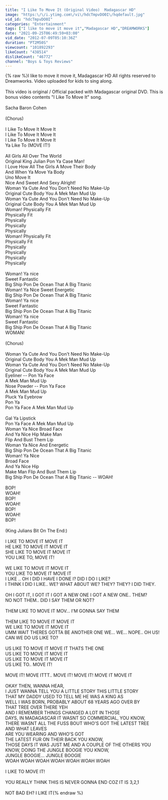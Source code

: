 ```yaml
---
title: "I Like To Move It (Original Video)  Madagascar HD"
image: "https:\/\/i.ytimg.com\/vi\/hdcTmpvDO0I\/hqdefault.jpg"
vid_id: "hdcTmpvDO0I"
categories: "Entertainment"
tags: ["I like to move it move it","Madagascar HD","DREAMWORKS"]
date: "2021-09-25T06:49:59+03:00"
vid_date: "2012-07-09T05:10:36Z"
duration: "PT2M50S"
viewcount: "101892293"
likeCount: "438514"
dislikeCount: "46772"
channel: "Boys & Toys Reviews"
---
```

{% raw %}I like to move it move it, Madagascar HD All rights reserved to Dreamworks. Video uploaded for kids to sing along. <br /><br />This video is original / Official packed with Madagascar original DVD. This is bonus video contents &quot;I Like To Move It&quot; song.<br /><br />Sacha Baron Cohen<br /><br />(Chorus)<br /><br />I Like To Move It Move It<br />I Like To Move It Move It<br />I Like To Move It Move It<br />Ya Like To (MOVE IT!)<br /><br />All Girls All Over The World<br />Original King Julian Pon Ya Case Man!<br />I Love How All The Girls A Move Their Body<br />And When Ya Move Ya Body<br />Uno Move It<br />Nice And Sweet And Sexy Alright!<br />Woman Ya Cute And You Don't Need No Make-Up<br />Original Cute Body You A Mek Man Mud Up<br />Woman Ya Cute And You Don't Need No Make-Up<br />Original Cute Body You A Mek Man Mud Up<br />Woman! Physically Fit<br />Physically Fit<br />Physically<br />Physically<br />Physically<br />Woman! Physically Fit<br />Physically Fit<br />Physically<br />Physically<br />Physically<br />Physically<br /><br />Woman! Ya nice<br />Sweet Fantastic<br />Big Ship Pon De Ocean That A Big Titanic<br />Woman! Ya Nice Sweet Energetic<br />Big Ship Pon De Ocean That A Big Titanic<br />Woman! Ya nice<br />Sweet Fantastic<br />Big Ship Pon De Ocean That A Big Titanic<br />Woman! Ya nice<br />Sweet Fantastic<br />Big Ship Pon De Ocean That A Big Titanic<br />WOMAN!<br /><br />(Chorus)<br /><br />Woman Ya Cute And You Don't Need No Make-Up<br />Original Cute Body You A Mek Man Mud Up<br />Woman Ya Cute And You Don't Need No Make-Up<br />Original Cute Body You A Mek Man Mud Up<br />Eyeliner -- Pon Ya Face<br />A Mek Man Mud Up<br />Nose Powder -- Pon Ya Face<br />A Mek Man Mud Up<br />Pluck Ya Eyebrow<br />Pon Ya<br />Pon Ya Face A Mek Man Mud Up<br /><br />Gal Ya Lipstick<br />Pon Ya Face A Mek Man Mud Up<br />Woman Ya Nice Broad Face<br />And Ya Nice Hip Make Man<br />Flip And Bust Them Lip<br />Woman Ya Nice And Energetic<br />Big Ship Pon De Ocean That A Big Titanic<br />Woman! Ya Nice<br />Broad Face<br />And Ya Nice Hip<br />Make Man Flip And Bust Them Lip<br />Big Ship Pon De Ocean That A Big Titanic -- WOAH!<br /><br />BOP!<br />WOAH!<br />BOP!<br />WOAH!<br />BOP!<br />WOAH!<br />BOP!<br /><br />(King Julians Bit On The End:)<br /><br />I LIKE TO MOVE IT MOVE IT<br />HE LIKE TO MOVE IT MOVE IT<br />SHE LIKE TO MOVE IT MOVE IT<br />YOU LIKE TO, MOVE IT!<br /><br />WE LIKE TO MOVE IT MOVE IT<br />YOU LIKE TO MOVE IT MOVE IT<br />I LIKE .. OH I DID I HAVE I DONE I? DID I DO I LIKE?<br />I THINK I DID I LIKE.. WE? WHAT ABOUT WE? THEY? THEY? I DID THEY.<br /><br />OH I GOT IT, I GOT IT I GOT A NEW ONE I GOT A NEW ONE.. THEM?<br />NO NOT THEM.. DID I SAY THEM OR NOT?<br /><br />THEM LIKE TO MOVE IT MOV... I'M GONNA SAY THEM<br /><br />THEM LIKE TO MOVE IT MOVE IT<br />WE LIKE TO MOVE IT MOVE IT<br />UMM WAIT THERES GOTTA BE ANOTHER ONE WE... WE... NOPE.. OH US!<br />CAN WE DO US LIKE TO?<br /><br />US LIKE TO MOVE IT MOVE IT THATS THE ONE<br />US LIKE TO MOVE IT MOVE IT<br />US LIKE TO MOVE IT MOVE IT<br />US LIKE TO.. MOVE IT!<br /><br />MOVE IT! MOVE ITTT.. MOVE IT! MOVE IT! MOVE IT MOVE IT<br /><br />OKAY THEN, WANNA HEAR,<br />I JUST WANNA TELL YOU A LITTLE STORY THIS LITTLE STORY<br />THAT MY DADDY USED TO TELL ME HE WAS A KING AS<br />WELL I WAS BORN, PROBABLY ABOUT 68 YEARS AGO OVER BY<br />THAT TREE OVER THERE YEH<br />AND I REMEMBER THINGS CHANGED A LOT IN THOSE<br />DAYS, IN MADAGASCAR IT WASNT SO COMMERCIAL, YOU KNOW,<br />THERE WASNT ALL THE FUSS BOUT WHO'S GOT THE LATEST TREE<br />AND WHAT LEAVES<br />ARE YOU WEARING AND WHO'S GOT<br />THE LATEST FUR ON THEIR BACK YOU KNOW,<br />THOSE DAYS IT WAS JUST ME AND A COUPLE OF THE OTHERS YOU<br />KNOW, DOING THE JUNGLE BOOGIE YOU KNOW,<br />JUNGLE BOOGIE... JUNGLE BOOGIE<br />WOAH WOAH WOAH WOAH WOAH WOAH WOAH<br /><br />I LIKE TO MOVE IT!<br /><br />YOU REALLY THINK THIS IS NEVER GONNA END COZ IT IS 3,2,1<br /><br />NOT BAD EH? I LIKE IT{% endraw %}
